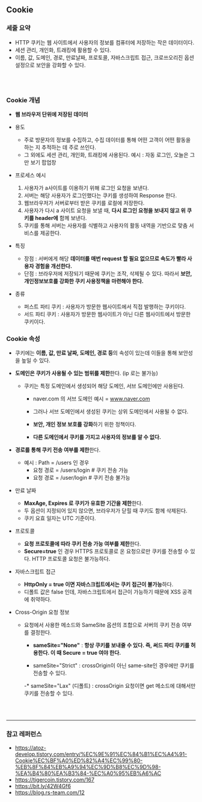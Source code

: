 ## Cookie



### 세줄 요약

* HTTP 쿠키는 웹 사이트에서 사용자의 정보를 컴퓨터에 저장하는 작은 데이터이다. 
* 세션 관리, 개인화, 트래킹에 활용할 수 있다.
* 이름, 값, 도메인, 경로, 만료날짜, 프로토콜, 자바스크립트 접근, 크로쓰오리진 옵션 설정으로 보안을 강화할 수 있다.

<br/>
<br/>



### Cookie 개념


* **웹 브라우저 단위에 저장된 데이터**
* 용도
  * 주로 방문자의 정보를 수집하고, 수집 데이터를 통해 어떤 고객이 어떤 활동을 하는 지 추적하는 데 주로 쓰인다.
  * 그 외에도 세션 관리, 개인화, 트래킹에 사용된다. 예시 : 자동 로그인, 오늘은 그만 보기 팝업창
* 프로세스 예시
  1. 사용자가 a사이트를 이용하기 위해 로그인 요청을 보낸다.
  2. 서버는 해당 사용자가 로그인했다는 쿠키를 생성하여 Response 한다.
  3. 웹브라우저가 서버로부터 받은 쿠키를 로컬에 저장한다.
  4. 사용자가 다시 a 사이트 요청을 보낼 때, **다시 로그인 요청을 보내지 않고 위 쿠키를 header에** 함께 보낸다.
  5. 쿠키를 통해 서버는 사용자를 식별하고 사용자의 활동 내역을 기반으로 맞춤 서비스를 제공한다. 

* 특징
  * 장점 : 서버에게 해당 **데이터를 매번 request 할 필요 없으므로 속도가 빨라 사용자 경험을 개선한다.**
  * 단점 : 브라우저에 저장되기 때문에 쿠키는 조작, 삭제될 수 있다. 따라서 **보안, 개인정보보호를 강화한 쿠키 사용정책을 마련해야 한다.** 
* 종류
  - 퍼스트 파티 쿠키 : 사용자가 방문한 웹사이트에서 직접 발행하는 쿠키이다.
  - 서드 파티 쿠키 : 사용자가 방문한 웹사이트가 아닌 다른 웹사이트에서 방문한 쿠키이다.



### Cookie 속성

- 쿠키에는 **이름, 값, 만료 날짜, 도메인, 경로 등**의 속성이 있는데 이들을 통해 보안성을 높일 수 있다.

- **도메인은 쿠키가 사용될 수 있는 범위를 제한**한다. (ip 로는 불가능)

  - 쿠키는 특정 도메인에서 생성되어 해당 도메인, 서브 도메인에만 사용된다. 

    - naver.com 의 서브 도메인 예시 = www.naver.com
    - 그러나 서브 도메인에서 생성된 쿠키는 상위 도메인에서 사용될 수 없다. 

    - **보안, 개인 정보 보호를 강화**하기 위한 정책이다. 
    - **다른 도메인에서 쿠키를 가지고 사용자의 정보를 알 수 없다.**

- **경로를 통해 쿠키 전송 여부를 제한**한다.
  - 예시 : Path = /users 인 경우
    - 요청 경로 = /users/login # 쿠키 전송 가능
    - 요청 경로 = /user/login # 쿠키 전송 불가능

* 만료 날짜

  * **MaxAge, Expires 로 쿠키가 유효한 기간을 제한**한다. 
  * 두 옵션이 지정되어 있지 않으면, 브라우저가 닫힐 때 쿠키도 함께 삭제된다.
  * 쿠키 요효 일자는 UTC 기준이다.

* 프로토콜

  * **요청 프로토콜에 따라 쿠키 전송 가능 여부를 제한**한다.
  * **Secure=true** 인 경우 HTTPS 프로토콜로 온 요청으로만 쿠키를 전송할 수 있다. HTTP 프로토콜 요청은 불가능하다.

* 자바스크립트 접근

  * **HttpOnly = true 이면 자바스크립트에서는 쿠키 접근이 불가능**하다. 
  * 디폴트 값은 false 인데, 자바스크립트에서 접근이 가능하기 때문에 XSS 공격에 취약하다. 

* Cross-Origin 요청 정보

  * 요청에서 사용한 메소드와 SameSite 옵션의 조합으로 서버의 쿠키 전송 여부를 결정한다.

    * **sameSite="None"** : **항상 쿠키를 보내줄 수 있다. 즉, 써드 파티 쿠키를 허용한다. 이 때 Secure = true 여야 한다.**

    * sameSite="Strict" : crossOrigin이 아닌 same-site인 경우에만 쿠키를 전송할 수 있다.

    -* sameSite="Lax" (디폴트) : crossOrigin 요청이면 get 메소드에 대해서만 쿠키를 전송할 수 있다. 

      



<br/>

<br/>



<hr/>

### 참고 레퍼런스

- https://atoz-develop.tistory.com/entry/%EC%9E%91%EC%84%B1%EC%A4%91-Cookie%EC%BF%A0%ED%82%A4%EC%99%80-%EB%8F%84%EB%A9%94%EC%9D%B8%EC%9D%98-%EA%B4%80%EA%B3%84-%EC%A0%95%EB%A6%AC
- https://tigercoin.tistory.com/167
- https://bit.ly/42W4Gf6
- https://blog.rs-team.com/12
